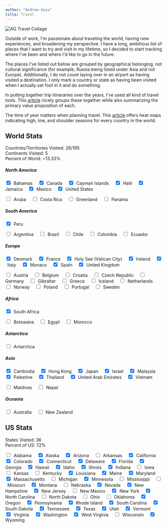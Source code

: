 ```yaml
---
author: "Andrew Goss"
title: Travel
---
```


![AG Travel Collage](/img/travel_collage.png "AG Travel Collage")

Outside of work, I'm passionate about traveling the world, having new experiences, and broadening my perspective. I have a long, ambitious list of places that I want to try and visit in my lifetime, so I decided to start tracking where I've been and where I'd like to go in the future.

The places I've listed out below are grouped by geographical belonging, not cultural significance (for example, Russia being listed under Asia and not Europe). Additionally, I do not count laying over in an airport as having visited a destination. I only mark a country or state as having been visited when I actually set foot in it and do something.

In putting together trip itineraries over the years, I've used all kind of travel tools. This <a href="https://www.kiplinger.com/article/spending/T059-C000-S001-23-best-travel-sites-to-save-you-money.html" target="_blank">article</a> nicely groups these together while also summarizing the primary value proposition of each.

The time of year matters when planning travel. This <a href="https://theculturetrip.com/europe/articles/this-map-shows-you-exactly-when-to-travel-to-each-country" target=_>article</a> offers heat maps indicating high, low, and shoulder seasons for every country in the world.

## World Stats

Countries/Territories Visited: 26/195<br>
Continents Visited: 5<br>
Percent of World: ~13.33%

<div id="world_div" style="max-width: 95%;"></div>

##### North America

<input type="checkbox" onclick="return false" checked="checked">&ensp;Bahamas&ensp;&ensp;
<input type="checkbox" onclick="return false" checked="checked">&ensp;Canada&ensp;&ensp;
<input type="checkbox" onclick="return false" checked="checked">&ensp;Cayman Islands&ensp;&ensp;
<input type="checkbox" onclick="return false" checked="checked">&ensp;Haiti&ensp;&ensp;
<input type="checkbox" onclick="return false" checked="checked">&ensp;Jamaica&ensp;&ensp;
<input type="checkbox" onclick="return false" checked="checked">&ensp;Mexico&ensp;&ensp;
<input type="checkbox" onclick="return false" checked="checked">&ensp;United States&ensp;&ensp;

<input type="checkbox" onclick="return false">&ensp;Aruba&ensp;&ensp;
<input type="checkbox" onclick="return false">&ensp;Costa Rica&ensp;&ensp;
<input type="checkbox" onclick="return false">&ensp;Greenland&ensp;&ensp;
<input type="checkbox" onclick="return false">&ensp;Panama&ensp;&ensp;

##### South America

<input type="checkbox" onclick="return false" checked="checked">&ensp;Peru&ensp;&ensp;

<input type="checkbox" onclick="return false">&ensp;Argentina&ensp;&ensp;
<input type="checkbox" onclick="return false">&ensp;Brazil&ensp;&ensp;
<input type="checkbox" onclick="return false">&ensp;Chile&ensp;&ensp;
<input type="checkbox" onclick="return false">&ensp;Colombia&ensp;&ensp;
<input type="checkbox" onclick="return false">&ensp;Ecuador&ensp;&ensp;

##### Europe

<input type="checkbox" onclick="return false" checked="checked">&ensp;Denmark&ensp;&ensp;
<input type="checkbox" onclick="return false" checked="checked">&ensp;France&ensp;&ensp;
<input type="checkbox" onclick="return false" checked="checked">&ensp;Holy See (Vatican City)&ensp;&ensp;
<input type="checkbox" onclick="return false" checked="checked">&ensp;Ireland&ensp;&ensp;
<input type="checkbox" onclick="return false" checked="checked">&ensp;Italy&ensp;&ensp;
<input type="checkbox" onclick="return false" checked="checked">&ensp;Monaco&ensp;&ensp;
<input type="checkbox" onclick="return false" checked="checked">&ensp;Spain&ensp;&ensp;
<input type="checkbox" onclick="return false" checked="checked">&ensp;United Kingdom&ensp;&ensp;

<input type="checkbox" onclick="return false">&ensp;Austria&ensp;&ensp;
<input type="checkbox" onclick="return false">&ensp;Belgium&ensp;&ensp;
<input type="checkbox" onclick="return false">&ensp;Croatia&ensp;&ensp;
<input type="checkbox" onclick="return false">&ensp;Czech Republic&ensp;&ensp;
<input type="checkbox" onclick="return false">&ensp;Germany&ensp;&ensp;
<input type="checkbox" onclick="return false">&ensp;Gibraltar&ensp;&ensp;
<input type="checkbox" onclick="return false">&ensp;Greece&ensp;&ensp;
<input type="checkbox" onclick="return false">&ensp;Iceland&ensp;&ensp;
<input type="checkbox" onclick="return false">&ensp;Netherlands&ensp;&ensp;
<input type="checkbox" onclick="return false">&ensp;Norway&ensp;&ensp;
<input type="checkbox" onclick="return false">&ensp;Poland&ensp;&ensp;
<input type="checkbox" onclick="return false">&ensp;Portugal&ensp;&ensp;
<input type="checkbox" onclick="return false">&ensp;Sweden&ensp;&ensp;

##### Africa

<input type="checkbox" onclick="return false" checked="checked">&ensp;South Africa&ensp;&ensp;

<input type="checkbox" onclick="return false">&ensp;Botswana&ensp;&ensp;
<input type="checkbox" onclick="return false">&ensp;Egypt&ensp;&ensp;
<input type="checkbox" onclick="return false">&ensp;Morocco&ensp;&ensp;

##### Antarctica

<input type="checkbox" onclick="return false">&ensp;Antarctica&ensp;&ensp;

##### Asia

<input type="checkbox" onclick="return false" checked="checked">&ensp;Cambodia&ensp;&ensp;
<input type="checkbox" onclick="return false" checked="checked">&ensp;Hong Kong&ensp;&ensp;
<input type="checkbox" onclick="return false" checked="checked">&ensp;Japan&ensp;&ensp;
<input type="checkbox" onclick="return false" checked="checked">&ensp;Israel&ensp;&ensp;
<input type="checkbox" onclick="return false" checked="checked">&ensp;Malaysia&ensp;&ensp;
<input type="checkbox" onclick="return false" checked="checked">&ensp;Palestine&ensp;&ensp;
<input type="checkbox" onclick="return false" checked="checked">&ensp;Thailand&ensp;&ensp;
<input type="checkbox" onclick="return false" checked="checked">&ensp;United Arab Emirates&ensp;&ensp;
<input type="checkbox" onclick="return false" checked="checked">&ensp;Vietnam&ensp;&ensp;

<input type="checkbox" onclick="return false">&ensp;Maldives&ensp;&ensp;
<input type="checkbox" onclick="return false">&ensp;Nepal&ensp;&ensp;

##### Oceania

<input type="checkbox" onclick="return false">&ensp;Australia&ensp;&ensp;
<input type="checkbox" onclick="return false">&ensp;New Zealand&ensp;&ensp;

## US Stats

States Visited: 36<br>
Percent of US: 72%

<div id="us_div" style="max-width: 90%;"></div>

<input type="checkbox" onclick="return false">&ensp;Alabama&ensp;&ensp;
<input type="checkbox" onclick="return false" checked="checked">&ensp;Alaska&ensp;&ensp;
<input type="checkbox" onclick="return false" checked="checked">&ensp;Arizona&ensp;&ensp;
<input type="checkbox" onclick="return false">&ensp;Arkansas&ensp;&ensp;
<input type="checkbox" onclick="return false" checked="checked">&ensp;California&ensp;&ensp;
<input type="checkbox" onclick="return false" checked="checked">&ensp;Colorado&ensp;&ensp;
<input type="checkbox" onclick="return false" checked="checked">&ensp;Connecticut&ensp;&ensp;
<input type="checkbox" onclick="return false" checked="checked">&ensp;Delaware&ensp;&ensp;
<input type="checkbox" onclick="return false" checked="checked">&ensp;Florida&ensp;&ensp;
<input type="checkbox" onclick="return false" checked="checked">&ensp;Georgia&ensp;&ensp;
<input type="checkbox" onclick="return false" checked="checked">&ensp;Hawaii&ensp;&ensp;
<input type="checkbox" onclick="return false" checked="checked">&ensp;Idaho&ensp;&ensp;
<input type="checkbox" onclick="return false" checked="checked">&ensp;Illinois&ensp;&ensp;
<input type="checkbox" onclick="return false" checked="checked">&ensp;Indiana&ensp;&ensp;
<input type="checkbox" onclick="return false">&ensp;Iowa&ensp;&ensp;
<input type="checkbox" onclick="return false">&ensp;Kansas&ensp;&ensp;
<input type="checkbox" onclick="return false">&ensp;Kentucky&ensp;&ensp;
<input type="checkbox" onclick="return false" checked="checked">&ensp;Louisiana&ensp;&ensp;
<input type="checkbox" onclick="return false" checked="checked">&ensp;Maine&ensp;&ensp;
<input type="checkbox" onclick="return false" checked="checked">&ensp;Maryland&ensp;&ensp;
<input type="checkbox" onclick="return false" checked="checked">&ensp;Massachusetts&ensp;&ensp;
<input type="checkbox" onclick="return false">&ensp;Michigan&ensp;&ensp;
<input type="checkbox" onclick="return false" checked="checked">&ensp;Minnesota&ensp;&ensp;
<input type="checkbox" onclick="return false">&ensp;Mississippi&ensp;&ensp;
<input type="checkbox" onclick="return false">&ensp;Missouri&ensp;&ensp;
<input type="checkbox" onclick="return false" checked="checked">&ensp;Montana&ensp;&ensp;
<input type="checkbox" onclick="return false">&ensp;Nebraska&ensp;&ensp;
<input type="checkbox" onclick="return false" checked="checked">&ensp;Nevada&ensp;&ensp;
<input type="checkbox" onclick="return false" checked="checked">&ensp;New Hampshire&ensp;&ensp;
<input type="checkbox" onclick="return false" checked="checked">&ensp;New Jersey&ensp;&ensp;
<input type="checkbox" onclick="return false">&ensp;New Mexico&ensp;&ensp;
<input type="checkbox" onclick="return false" checked="checked">&ensp;New York&ensp;&ensp;
<input type="checkbox" onclick="return false" checked="checked">&ensp;North Carolina&ensp;&ensp;
<input type="checkbox" onclick="return false">&ensp;North Dakota&ensp;&ensp;
<input type="checkbox" onclick="return false">&ensp;Ohio&ensp;&ensp;
<input type="checkbox" onclick="return false">&ensp;Oklahoma&ensp;&ensp;
<input type="checkbox" onclick="return false" checked="checked">&ensp;Oregon&ensp;&ensp;
<input type="checkbox" onclick="return false" checked="checked">&ensp;Pennsylvania&ensp;&ensp;
<input type="checkbox" onclick="return false" checked="checked">&ensp;Rhode Island&ensp;&ensp;
<input type="checkbox" onclick="return false" checked="checked">&ensp;South Carolina&ensp;&ensp;
<input type="checkbox" onclick="return false" checked="checked">&ensp;South Dakota&ensp;&ensp;
<input type="checkbox" onclick="return false" checked="checked">&ensp;Tennessee&ensp;&ensp;
<input type="checkbox" onclick="return false" checked="checked">&ensp;Texas&ensp;&ensp;
<input type="checkbox" onclick="return false" checked="checked">&ensp;Utah&ensp;&ensp;
<input type="checkbox" onclick="return false" checked="checked">&ensp;Vermont&ensp;&ensp;
<input type="checkbox" onclick="return false" checked="checked">&ensp;Virginia&ensp;&ensp;
<input type="checkbox" onclick="return false" checked="checked">&ensp;Washington&ensp;&ensp;
<input type="checkbox" onclick="return false" checked="checked">&ensp;West Virginia&ensp;&ensp;
<input type="checkbox" onclick="return false">&ensp;Wisconsin&ensp;&ensp;
<input type="checkbox" onclick="return false" checked="checked">&ensp;Wyoming&ensp;&ensp;

<script type="text/javascript" src="https://www.gstatic.com/charts/loader.js"></script>

<script type="text/javascript">
      google.charts.load('current', {
        'packages':['geochart'],
        // Note: you will need to get a mapsApiKey for your project.
        // See: https://developers.google.com/chart/interactive/docs/basic_load_libs#load-settings
        'mapsApiKey': 'AIzaSyAxLulfQ4XuDBy4FECF47mkdRyPfEH-5ao'
      });
      google.charts.setOnLoadCallback(drawRegionsMap);

function drawRegionsMap() {
        var data = google.visualization.arrayToDataTable([
          ['Country'],
          ['Bahamas'],
          ['Cambodia'],
          ['Canada'],
          ['Cayman Islands'],
          ['Denmark'],
          ['France'],
          ['Haiti'],
          ['Holy See'],
          ['Hong Kong'],
          ['Ireland'],
          ['Italy'],
          ['Israel'],
          ['Jamaica'],
          ['Japan'],
          ['Malaysia'],
          ['Mexico'],
          ['Monaco'],
          ['Palestine, State of'],
          ['Peru'],
['South Africa'],
          ['Spain'],
          ['Thailand'],
['United Arab Emirates'],
          ['United Kingdom'],
          ['United States'],
          ['Vietnam']
        ]);

var options = {
displayMode: 'regions',
defaultColor: '#1abc9c',
};

var chart = new google.visualization.GeoChart(document.getElementById('world_div'));

chart.draw(data, options);
      }
</script>

<script type="text/javascript">
      google.charts.load('current', {
        'packages':['geochart'],
        // Note: you will need to get a mapsApiKey for your project.
        // See: https://developers.google.com/chart/interactive/docs/basic_load_libs#load-settings
        'mapsApiKey': 'AIzaSyAxLulfQ4XuDBy4FECF47mkdRyPfEH-5ao'
      });
      google.charts.setOnLoadCallback(drawRegionsMap);

      function drawRegionsMap() {
        var data = google.visualization.arrayToDataTable([
        ['State'],
    ['US-AK'],
    ['US-AZ'],
    ['US-CA'],
    ['US-CO'],
    ['US-CT'],
    ['US-DE'],
    ['US-FL'],
    ['US-GA'],
    ['US-HI'],
    ['US-ID'],
    ['US-IL'],
    ['US-IN'],
    ['US-LA'],
    ['US-ME'],
    ['US-MD'],
    ['US-MA'],
    ['US-MN'],
    ['US-MT'],
    ['US-NV'],
    ['US-NH'],
    ['US-NJ'],
    ['US-NY'],
    ['US-NC'],
    ['US-OR'],
    ['US-PA'],
    ['US-RI'],
    ['US-SC'],
    ['US-SD'],
    ['US-TN'],
    ['US-TX'],
    ['US-UT'],
    ['US-VT'],
    ['US-VA'],
    ['US-WA'],
    ['US-WV'],
    ['US-WY'],
    ['US-DC']
        ]);

        var options = {
        region: 'US',
        resolution: 'provinces',
        defaultColor: '#1abc9c',
    };

        var chart = new google.visualization.GeoChart(document.getElementById('us_div'));

        chart.draw(data, options);
      }
</script>
